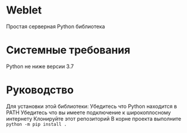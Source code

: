 # Weblet
Простая серверная Python библиотека
# Системные требования
Python не ниже версии 3.7
# Руководство
Для установки этой библиотеки: 
Убедитесь что Python находится в PATH
Убедитесь что вы имеете подключение к широкоплосному интернету
Клонируйте этот репозиторий
В корне проекта выполните 
```python -m pip install .```
